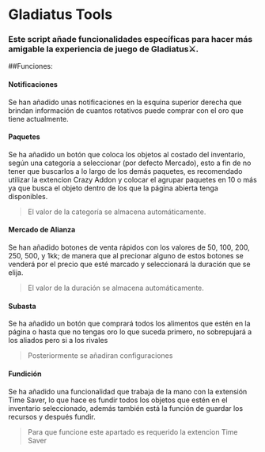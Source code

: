 # Gladiatus Tools
### Este script añade funcionalidades específicas para hacer más amigable la experiencia de juego de Gladiatus⚔.

##Funciones:
#### Notificaciones
Se han añadido unas notificaciones en la esquina superior derecha que brindan información de cuantos rotativos puede comprar con el oro que tiene actualmente.

#### Paquetes
Se ha añadido un botón que coloca los objetos al costado del inventario, según una categoría a seleccionar (por defecto Mercado), esto a fin de no tener que buscarlos a lo largo de los demás paquetes, es recomendado utilizar la extencion Crazy Addon y colocar el agrupar paquetes en 10 o más ya que busca el objeto dentro de los que la página abierta tenga disponibles.
> El valor de la categoría se almacena automáticamente.

#### Mercado de Alianza
Se han añadido botones de venta rápidos con los valores de 50, 100, 200, 250, 500, y 1kk; de manera que al precionar alguno de estos botones se venderá por el precio que esté marcado y seleccionará la duración que se elija.
> El valor de la duración se almacena automáticamente.

#### Subasta
Se ha añadido un botón que comprará todos los alimentos que estén en la página o hasta que no tengas oro lo que suceda primero, no sobrepujará a los aliados pero si a los rivales
> Posteriormente se añadiran configuraciones

#### Fundición
Se ha añadido una funcionalidad que trabaja de la mano con la extensión Time Saver, lo que hace es fundir todos los objetos que estén en el inventario seleccionado, además también está la función de guardar los recursos y después fundir.
> Para que funcione este apartado es requerido la extencion Time Saver
